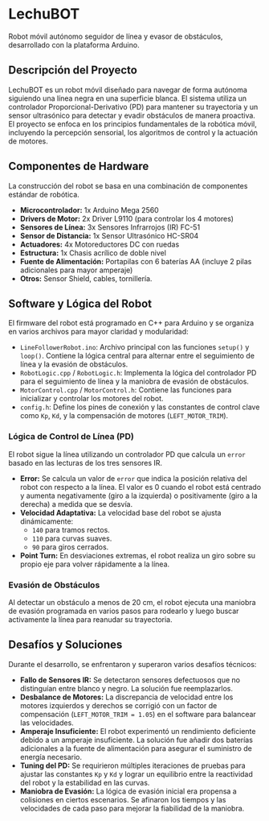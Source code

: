 # LechuBOT

Robot móvil autónomo seguidor de línea y evasor de obstáculos, desarrollado con la plataforma Arduino.

## Descripción del Proyecto

LechuBOT es un robot móvil diseñado para navegar de forma autónoma siguiendo una línea negra en una superficie blanca. El sistema utiliza un controlador Proporcional-Derivativo (PD) para mantener su trayectoria y un sensor ultrasónico para detectar y evadir obstáculos de manera proactiva. El proyecto se enfoca en los principios fundamentales de la robótica móvil, incluyendo la percepción sensorial, los algoritmos de control y la actuación de motores.

## Componentes de Hardware

La construcción del robot se basa en una combinación de componentes estándar de robótica.

- **Microcontrolador:** 1x Arduino Mega 2560
- **Drivers de Motor:** 2x Driver L9110 (para controlar los 4 motores)
- **Sensores de Línea:** 3x Sensores Infrarrojos (IR) FC-51
- **Sensor de Distancia:** 1x Sensor Ultrasónico HC-SR04
- **Actuadores:** 4x Motoreductores DC con ruedas
- **Estructura:** 1x Chasis acrílico de doble nivel
- **Fuente de Alimentación:** Portapilas con 6 baterías AA (incluye 2 pilas adicionales para mayor amperaje)
- **Otros:** Sensor Shield, cables, tornillería.

## Software y Lógica del Robot

El firmware del robot está programado en C++ para Arduino y se organiza en varios archivos para mayor claridad y modularidad:

- `LineFollowerRobot.ino`: Archivo principal con las funciones `setup()` y `loop()`. Contiene la lógica central para alternar entre el seguimiento de línea y la evasión de obstáculos.
- `RobotLogic.cpp` / `RobotLogic.h`: Implementa la lógica del controlador PD para el seguimiento de línea y la maniobra de evasión de obstáculos.
- `MotorControl.cpp` / `MotorControl.h`: Contiene las funciones para inicializar y controlar los motores del robot.
- `config.h`: Define los pines de conexión y las constantes de control clave como `Kp`, `Kd`, y la compensación de motores (`LEFT_MOTOR_TRIM`).

### Lógica de Control de Línea (PD)

El robot sigue la línea utilizando un controlador PD que calcula un `error` basado en las lecturas de los tres sensores IR.

- **Error:** Se calcula un valor de `error` que indica la posición relativa del robot con respecto a la línea. El valor es 0 cuando el robot está centrado y aumenta negativamente (giro a la izquierda) o positivamente (giro a la derecha) a medida que se desvía.
- **Velocidad Adaptativa:** La velocidad base del robot se ajusta dinámicamente:
    - `140` para tramos rectos.
    - `110` para curvas suaves.
    - `90` para giros cerrados.
- **Point Turn:** En desviaciones extremas, el robot realiza un giro sobre su propio eje para volver rápidamente a la línea.

### Evasión de Obstáculos

Al detectar un obstáculo a menos de 20 cm, el robot ejecuta una maniobra de evasión programada en varios pasos para rodearlo y luego buscar activamente la línea para reanudar su trayectoria.

## Desafíos y Soluciones

Durante el desarrollo, se enfrentaron y superaron varios desafíos técnicos:

- **Fallo de Sensores IR:** Se detectaron sensores defectuosos que no distinguían entre blanco y negro. La solución fue reemplazarlos.
- **Desbalance de Motores:** La discrepancia de velocidad entre los motores izquierdos y derechos se corrigió con un factor de compensación (`LEFT_MOTOR_TRIM = 1.05`) en el software para balancear las velocidades.
- **Amperaje Insuficiente:** El robot experimentó un rendimiento deficiente debido a un amperaje insuficiente. La solución fue añadir dos baterías adicionales a la fuente de alimentación para asegurar el suministro de energía necesario.
- **Tuning del PD:** Se requirieron múltiples iteraciones de pruebas para ajustar las constantes `Kp` y `Kd` y lograr un equilibrio entre la reactividad del robot y la estabilidad en las curvas.
- **Maniobra de Evasión:** La lógica de evasión inicial era propensa a colisiones en ciertos escenarios. Se afinaron los tiempos y las velocidades de cada paso para mejorar la fiabilidad de la maniobra.
